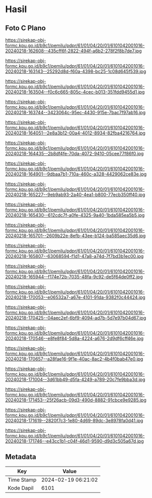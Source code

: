 # Hasil

## Foto C Plano

https://sirekap-obj-formc.kpu.go.id/b9c1/pemilu/pdpr/61/01/04/20/01/6101042001016-20240218-162608--435cff6f-2822-494f-a6b2-278f2f8b7de7.jpg

https://sirekap-obj-formc.kpu.go.id/b9c1/pemilu/pdpr/61/01/04/20/01/6101042001016-20240218-163143--25292d8d-f60a-4398-bc25-1c08d645f539.jpg

https://sirekap-obj-formc.kpu.go.id/b9c1/pemilu/pdpr/61/01/04/20/01/6101042001016-20240218-163504--f0c6c665-805c-4cec-b013-351fdd9455d1.jpg

https://sirekap-obj-formc.kpu.go.id/b9c1/pemilu/pdpr/61/01/04/20/01/6101042001016-20240218-163744--3423064c-95ec-4430-915e-7bac7f97ab16.jpg

https://sirekap-obj-formc.kpu.go.id/b9c1/pemilu/pdpr/61/01/04/20/01/6101042001016-20240218-164051--2e8a3b12-00a4-4012-8934-82fba4216764.jpg

https://sirekap-obj-formc.kpu.go.id/b9c1/pemilu/pdpr/61/01/04/20/01/6101042001016-20240218-164435--2b8df4fe-70da-4072-9410-05cee77f86f0.jpg

https://sirekap-obj-formc.kpu.go.id/b9c1/pemilu/pdpr/61/01/04/20/01/6101042001016-20240218-164901--9dbaa7b1-710a-460c-a328-4429062ce83e.jpg

https://sirekap-obj-formc.kpu.go.id/b9c1/pemilu/pdpr/61/01/04/20/01/6101042001016-20240218-165227--9eb9ab93-2a40-4ea1-b800-77ecb350ff40.jpg

https://sirekap-obj-formc.kpu.go.id/b9c1/pemilu/pdpr/61/01/04/20/01/6101042001016-20240218-165430--612cdc7f-a0fe-4325-9a40-1bda585ea5b5.jpg

https://sirekap-obj-formc.kpu.go.id/b9c1/pemilu/pdpr/61/01/04/20/01/6101042001016-20240218-165701--2609b22e-8efb-43ee-b124-ba585aec35d6.jpg

https://sirekap-obj-formc.kpu.go.id/b9c1/pemilu/pdpr/61/01/04/20/01/6101042001016-20240218-165807--63068594-f1d1-47a8-a74d-7f7bd3b1ec00.jpg

https://sirekap-obj-formc.kpu.go.id/b9c1/pemilu/pdpr/61/01/04/20/01/6101042001016-20240218-165944--f174e72b-7035-48fa-9c92-de5f64de0ff2.jpg

https://sirekap-obj-formc.kpu.go.id/b9c1/pemilu/pdpr/61/01/04/20/01/6101042001016-20240218-170053--e06532a7-a67e-4101-91da-9382f0c44424.jpg

https://sirekap-obj-formc.kpu.go.id/b9c1/pemilu/pdpr/61/01/04/20/01/6101042001016-20240218-170425--04aec2ef-6bf9-4094-ad7b-5d7e97b04d67.jpg

https://sirekap-obj-formc.kpu.go.id/b9c1/pemilu/pdpr/61/01/04/20/01/6101042001016-20240218-170546--e8fe8f84-5d8a-4224-a676-2d9df6cff46e.jpg

https://sirekap-obj-formc.kpu.go.id/b9c1/pemilu/pdpr/61/01/04/20/01/6101042001016-20240218-170657--a28fae16-9f1e-40ac-8ac2-4b4f0bab47e0.jpg

https://sirekap-obj-formc.kpu.go.id/b9c1/pemilu/pdpr/61/01/04/20/01/6101042001016-20240218-171004--3d61bb49-d5fa-4249-a789-20c7fe9bba3d.jpg

https://sirekap-obj-formc.kpu.go.id/b9c1/pemilu/pdpr/61/01/04/20/01/6101042001016-20240218-171453--25f26acb-09d3-490d-8882-91cbce9e9285.jpg

https://sirekap-obj-formc.kpu.go.id/b9c1/pemilu/pdpr/61/01/04/20/01/6101042001016-20240218-171619--2820f7c3-1e80-4d69-89dc-3e8978fa0d41.jpg

https://sirekap-obj-formc.kpu.go.id/b9c1/pemilu/pdpr/61/01/04/20/01/6101042001016-20240218-171746--e43cc1b1-c04f-46d1-9590-d9d3c505a67d.jpg


## Metadata

| Key        | Value               |
| ---------- | ------------------- |
| Time Stamp | 2024-02-19 06:21:02 |
| Kode Dapil | 6101                |



